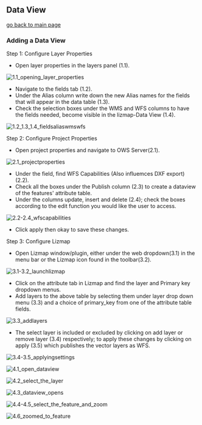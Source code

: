 ## Data View

[go back to main page](README.md)

### Adding a Data View

Step 1: Configure Layer Properties
 - Open layer properties in the layers panel (1.1).
 
 ![1.1_opening_layer_properties](images/1.1_opening_layer_properties.png)
 
 - Navigate to the fields tab (1.2).
 - Under the Alias column write down the new Alias names for the fields that will appear in the data table (1.3).
 - Check the selection boxes under the WMS and WFS columns to have the fields needed, become visible in the lizmap-Data View (1.4).

![1.2_1.3_1.4_fieldsaliaswmswfs](images/1.2_1.3_1.4_fieldsaliaswmswfs.png)

Step 2: Configure Project Properties
 - Open project properties and navigate to OWS Server(2.1).
 
 ![2.1_projectproperties](images/2.1_projectproperties.png)
 
 - Under the field, find WFS Capabilities (Also influemces DXF export) (2.2).
 - Check all the boxes under the Publish column (2.3) to create a dataview of the features' attribute table.
 - Under the columns update, insert and delete (2.4); check the boxes according to the edit function you would like the user to access.
 
 ![2.2-2.4_wfscapabilities](images/2.2-2.4_wfscapabilities.png)
 
 - Click apply then okay to save these changes.
 
 Step 3: Configure Lizmap
 - Open Lizmap window/plugin, either under the web dropdown(3.1) in the menu bar or the Lizmap icon found in the toolbar(3.2).
 
 ![3.1-3.2_launchlizmap](images/3.1-3.2_launchlizmap.png)

 - Click on the attribute tab in Lizmap and find the layer and Primary key dropdown menus.
 - Add layers to the above table by selecting them under layer drop down menu (3.3) and a choice of primary_key from one of the attribute table fields.
 
![3.3_addlayers](images/3.3_addlayers.png)
 
 - The select layer is included or excluded by clicking on add layer or remove layer (3.4) respectively; to apply these changes by clicking on apply (3.5) which publishes the vector layers as WFS. 

![3.4-3.5_applyingsettings](images/3.4-3.5_applyingsettings.png) 



![4.1_open_dataview](images/4.1_open_dataview.png)

![4.2_select_the_layer](images/4.2_select_the_layer.png)

![4.3_dataview_opens](images/4.3_dataview_opens.png)

![4.4-4.5_select_the_feature_and_zoom](images/4.4-4.5_select_the_feature_and_zoom.png)

![4.6_zoomed_to_feature](images/4.6_zoomed_to_feature.png)


